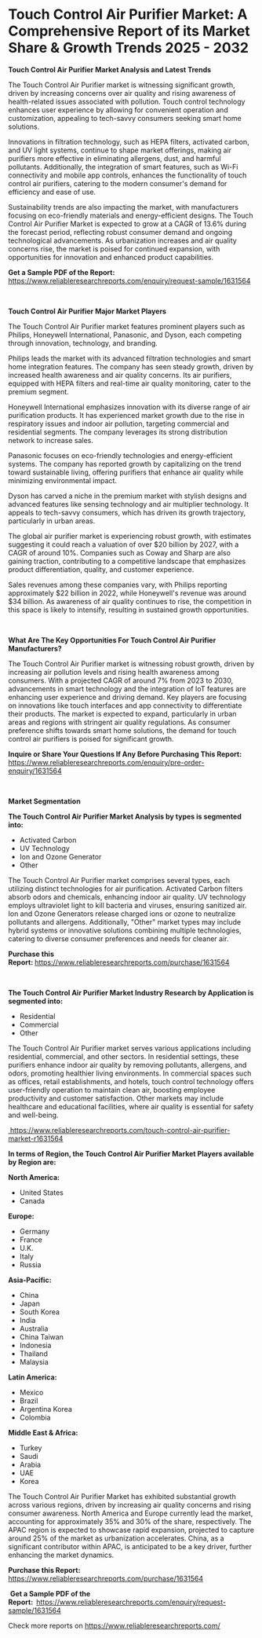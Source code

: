 <p><h1>Touch Control Air Purifier Market: A Comprehensive Report of its Market Share & Growth Trends 2025 - 2032</h1></p><p><strong>Touch Control Air Purifier Market Analysis and Latest Trends</strong></p>
<p><p>The Touch Control Air Purifier market is witnessing significant growth, driven by increasing concerns over air quality and rising awareness of health-related issues associated with pollution. Touch control technology enhances user experience by allowing for convenient operation and customization, appealing to tech-savvy consumers seeking smart home solutions. </p><p>Innovations in filtration technology, such as HEPA filters, activated carbon, and UV light systems, continue to shape market offerings, making air purifiers more effective in eliminating allergens, dust, and harmful pollutants. Additionally, the integration of smart features, such as Wi-Fi connectivity and mobile app controls, enhances the functionality of touch control air purifiers, catering to the modern consumer's demand for efficiency and ease of use.</p><p>Sustainability trends are also impacting the market, with manufacturers focusing on eco-friendly materials and energy-efficient designs. The Touch Control Air Purifier Market is expected to grow at a CAGR of 13.6% during the forecast period, reflecting robust consumer demand and ongoing technological advancements. As urbanization increases and air quality concerns rise, the market is poised for continued expansion, with opportunities for innovation and enhanced product capabilities.</p></p>
<p><strong>Get a Sample PDF of the Report:&nbsp;</strong> <a href="https://www.reliableresearchreports.com/enquiry/request-sample/1631564?utm_campaign=3213&utm_medium=2&utm_source=Github&utm_content=ia&utm_term=29032025&utm_id=touch-control-air-purifier">https://www.reliableresearchreports.com/enquiry/request-sample/1631564</a></p>
<p>&nbsp;</p>
<p><strong>Touch Control Air Purifier Major Market Players</strong></p>
<p><p>The Touch Control Air Purifier market features prominent players such as Philips, Honeywell International, Panasonic, and Dyson, each competing through innovation, technology, and branding. </p><p>Philips leads the market with its advanced filtration technologies and smart home integration features. The company has seen steady growth, driven by increased health awareness and air quality concerns. Its air purifiers, equipped with HEPA filters and real-time air quality monitoring, cater to the premium segment. </p><p>Honeywell International emphasizes innovation with its diverse range of air purification products. It has experienced market growth due to the rise in respiratory issues and indoor air pollution, targeting commercial and residential segments. The company leverages its strong distribution network to increase sales.</p><p>Panasonic focuses on eco-friendly technologies and energy-efficient systems. The company has reported growth by capitalizing on the trend toward sustainable living, offering purifiers that enhance air quality while minimizing environmental impact.</p><p>Dyson has carved a niche in the premium market with stylish designs and advanced features like sensing technology and air multiplier technology. It appeals to tech-savvy consumers, which has driven its growth trajectory, particularly in urban areas.</p><p>The global air purifier market is experiencing robust growth, with estimates suggesting it could reach a valuation of over $20 billion by 2027, with a CAGR of around 10%. Companies such as Coway and Sharp are also gaining traction, contributing to a competitive landscape that emphasizes product differentiation, quality, and customer experience.</p><p>Sales revenues among these companies vary, with Philips reporting approximately $22 billion in 2022, while Honeywell's revenue was around $34 billion. As awareness of air quality continues to rise, the competition in this space is likely to intensify, resulting in sustained growth opportunities.</p></p>
<p>&nbsp;</p>
<p><strong>What Are The Key Opportunities For Touch Control Air Purifier Manufacturers?</strong></p>
<p><p>The Touch Control Air Purifier market is witnessing robust growth, driven by increasing air pollution levels and rising health awareness among consumers. With a projected CAGR of around 7% from 2023 to 2030, advancements in smart technology and the integration of IoT features are enhancing user experience and driving demand. Key players are focusing on innovations like touch interfaces and app connectivity to differentiate their products. The market is expected to expand, particularly in urban areas and regions with stringent air quality regulations. As consumer preference shifts towards smart home solutions, the demand for touch control air purifiers is poised for significant growth.</p></p>
<p><strong>Inquire or Share Your Questions If Any Before Purchasing This Report:</strong> <a href="https://www.reliableresearchreports.com/enquiry/pre-order-enquiry/1631564?utm_campaign=3213&utm_medium=2&utm_source=Github&utm_content=ia&utm_term=29032025&utm_id=touch-control-air-purifier">https://www.reliableresearchreports.com/enquiry/pre-order-enquiry/1631564</a></p>
<p>&nbsp;</p>
<p><strong>Market Segmentation</strong></p>
<p><strong>The Touch Control Air Purifier Market Analysis by types is segmented into:</strong></p>
<p><ul><li>Activated Carbon</li><li>UV Technology</li><li>Ion and Ozone Generator</li><li>Other</li></ul></p>
<p><p>The Touch Control Air Purifier market comprises several types, each utilizing distinct technologies for air purification. Activated Carbon filters absorb odors and chemicals, enhancing indoor air quality. UV technology employs ultraviolet light to kill bacteria and viruses, ensuring sanitized air. Ion and Ozone Generators release charged ions or ozone to neutralize pollutants and allergens. Additionally, "Other" market types may include hybrid systems or innovative solutions combining multiple technologies, catering to diverse consumer preferences and needs for cleaner air.</p></p>
<p><strong>Purchase this Report:&nbsp;</strong><a href="https://www.reliableresearchreports.com/purchase/1631564?utm_campaign=3213&utm_medium=2&utm_source=Github&utm_content=ia&utm_term=29032025&utm_id=touch-control-air-purifier">https://www.reliableresearchreports.com/purchase/1631564</a></p>
<p>&nbsp;</p>
<p><strong>The Touch Control Air Purifier Market Industry Research by Application is segmented into:</strong></p>
<p><ul><li>Residential</li><li>Commercial</li><li>Other</li></ul></p>
<p><p>The Touch Control Air Purifier market serves various applications including residential, commercial, and other sectors. In residential settings, these purifiers enhance indoor air quality by removing pollutants, allergens, and odors, promoting healthier living environments. In commercial spaces such as offices, retail establishments, and hotels, touch control technology offers user-friendly operation to maintain clean air, boosting employee productivity and customer satisfaction. Other markets may include healthcare and educational facilities, where air quality is essential for safety and well-being.</p></p>
<p><a href="https://www.reliableresearchreports.com/touch-control-air-purifier-market-r1631564?utm_campaign=3213&utm_medium=2&utm_source=Github&utm_content=ia&utm_term=29032025&utm_id=touch-control-air-purifier">&nbsp;https://www.reliableresearchreports.com/touch-control-air-purifier-market-r1631564</a></p>
<p><strong>In terms of Region, the Touch Control Air Purifier Market Players available by Region are:</strong></p>
<p>
    <p> <strong> North America: </strong>
        <ul>
            <li>United States</li>
            <li>Canada</li>
        </ul>
        </p> 
    <p> <strong> Europe: </strong>
        <ul>
            <li>Germany</li>
            <li>France</li>
            <li>U.K.</li>
            <li>Italy</li>
            <li>Russia</li>
        </ul>
        </p> 
    <p> <strong> Asia-Pacific: </strong>
        <ul>
            <li>China</li>
            <li>Japan</li>
            <li>South Korea</li>
            <li>India</li>
            <li>Australia</li>
            <li>China Taiwan</li>
            <li>Indonesia</li>
            <li>Thailand</li>
            <li>Malaysia</li>
        </ul>
        </p> 
    <p> <strong> Latin America: </strong>
        <ul>
            <li>Mexico</li>
            <li>Brazil</li>
            <li>Argentina Korea</li>
            <li>Colombia</li>
        </ul>
        </p> 
    <p> <strong> Middle East & Africa: </strong>
        <ul>
            <li>Turkey</li>
            <li>Saudi</li>
            <li>Arabia</li>
            <li>UAE</li>
            <li>Korea</li>
        </ul>
    </p>
    </p>
<p><p>The Touch Control Air Purifier Market has exhibited substantial growth across various regions, driven by increasing air quality concerns and rising consumer awareness. North America and Europe currently lead the market, accounting for approximately 35% and 30% of the share, respectively. The APAC region is expected to showcase rapid expansion, projected to capture around 25% of the market as urbanization accelerates. China, as a significant contributor within APAC, is anticipated to be a key driver, further enhancing the market dynamics.</p></p>
<p><strong>Purchase this Report: </strong><a href="https://www.reliableresearchreports.com/purchase/1631564?utm_campaign=3213&utm_medium=2&utm_source=Github&utm_content=ia&utm_term=29032025&utm_id=touch-control-air-purifier">https://www.reliableresearchreports.com/purchase/1631564</a></p>
<p>&nbsp;<strong>Get a Sample PDF of the Report:&nbsp;&nbsp;</strong><a href="https://www.reliableresearchreports.com/enquiry/request-sample/1631564?utm_campaign=3213&utm_medium=2&utm_source=Github&utm_content=ia&utm_term=29032025&utm_id=touch-control-air-purifier">https://www.reliableresearchreports.com/enquiry/request-sample/1631564</a></p>
<p><strong></strong></p>
<p>Check more reports on <a href="https://www.reliableresearchreports.com/?utm_campaign=3213&utm_medium=2&utm_source=Github&utm_content=ia&utm_term=29032025&utm_id=touch-control-air-purifier">https://www.reliableresearchreports.com/</a></p>